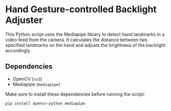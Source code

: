 # Hand Gesture-controlled Backlight Adjuster

This Python script uses the Mediapipe library to detect hand landmarks in a video feed from the camera. It calculates the distance between two specified landmarks on the hand and adjusts the brightness of the backlight accordingly.

## Dependencies

- OpenCV (`cv2`)
- Mediapipe (`mediapipe`)

Make sure to install these dependencies before running the script:

```bash
pip install opencv-python mediapipe
